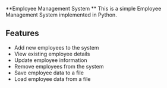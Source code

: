 **Employee Management System
**
This is a simple Employee Management System implemented in Python.

## Features

- Add new employees to the system
- View existing employee details
- Update employee information
- Remove employees from the system
- Save employee data to a file
- Load employee data from a file
